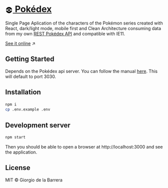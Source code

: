 <h1> <a href="https://pokedex.giodelabarrera.vercel.app" alt="Pokédex"><img src="./docs/pokeball.svg" width="24px" style="vertical-align: middle;"/> Pokédex</a> </h1>

Single Page Aplication of the characters of the Pokémon series created with React, dark/light mode, mobile first and Clean Architecture consuming data from my own [REST Pokédex API](https://github.com/giodelabarrera/pokedex-api) and compatible with IE11.

[See it online](pokedex.giodelabarrera.vercel.app)️ ↗️

## Getting Started

Depends on the Pokédex api server. You can follow the manual [here](#). This will default to port 3030.

## Installation

```sh
npm i
cp .env.example .env
```

## Development server

```sh
npm start
```

Then you should be able to open a browser at http://localhost:3000 and see the application.

## License

MIT © Giorgio de la Barrera
